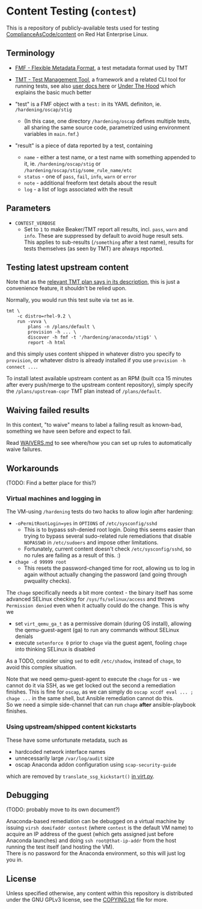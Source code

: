# Content Testing (`contest`)

This is a repository of publicly-available tests used for testing
[ComplianceAsCode/content](https://github.com/ComplianceAsCode/content/)
on Red Hat Enterprise Linux.

## Terminology

- [FMF - Flexible Metadata Format](https://github.com/teemtee/fmf/), a test
  metadata format used by TMT
- [TMT - Test Management Tool](https://github.com/teemtee/tmt/), a framework
  and a related CLI tool for running tests, see also
  [user docs here](https://tmt.readthedocs.io/en/stable/) or
  [Under The Hood](https://tmt.readthedocs.io/en/stable/guide.html#under-the-hood)
  which explains the basic much better

- "test" is a FMF object with a `test:` in its YAML definiton, ie.
  `/hardening/oscap/stig`
  - (In this case, one directory `/hardening/oscap` defines multiple tests,
    all sharing the same source code, parametrized using environment variables
    in `main.fmf`.)

- "result" is a piece of data reported by a test, containing
  - `name` - either a test name, or a test name with something appended to it,
    ie. `/hardening/oscap/stig` or `/hardening/oscap/stig/some_rule_name/etc`
  - `status` - one of `pass`, `fail`, `info`, `warn` or `error`
  - `note` - additional freeform text details about the result
  - `log` - a list of logs associated with the result

## Parameters

- `CONTEST_VERBOSE`
  - Set to `1` to make Beaker/TMT report all results, incl. `pass`, `warn` and
    `info`. These are suppressed by default to avoid huge result sets.  
    This applies to sub-results (`/something` after a test name), results for
    tests themselves (as seen by TMT) are always reported.

## Testing latest upstream content

Note that as the
[relevant TMT plan says in its description](plans/upstream-copr.fmf),
this is just a convenience feature, it shouldn't be relied upon.

Normally, you would run this test suite via `tmt` as ie.

```
tmt \
    -c distro=rhel-9.2 \
    run -vvva \
        plans -n /plans/default \
        provision -h ... \
        discover -h fmf -t '/hardening/anaconda/stig$' \
        report -h html
```

and this simply uses content shipped in whatever distro you specify to
`provision`, or whatever distro is already installed if you use
`provision -h connect ...`.

To install latest available upstream content as an RPM (built cca 15 minutes
after every push/merge to the upstream content repository), simply specify
the `/plans/upstream-copr` TMT plan instead of `/plans/default`.

## Waiving failed results

In this context, "to waive" means to label a failing result as known-bad,
something we have seen before and expect to fail.

Read [WAIVERS.md](WAIVERS.md) to see where/how you can set up rules to
automatically waive failures.

## Workarounds

(TODO: Find a better place for this?)

### Virtual machines and logging in

The VM-using `/hardening` tests do two hacks to allow login after hardening:

- `-oPermitRootLogin=yes` in `OPTIONS` of `/etc/sysconfig/sshd`
  - This is to bypass ssh-denied root login. Doing this seems easier than trying
    to bypass several sudo-related rule remediations that disable `NOPASSWD`
    in `/etc/sudoers` and impose other limitations.
  - Fortunately, current content doesn't check `/etc/sysconfig/sshd`, so no
    rules are failing as a result of this. :)
- `chage -d 99999 root`
  - This resets the password-changed time for root, allowing us to log in again
    without actually changing the password (and going through pwquality checks).

The `chage` specifically needs a bit more context - the binary itself has some
advanced SELinux checking for `/sys/fs/selinux/access` and throws
`Permission denied` even when it actually could do the change. This is why we

- set `virt_qemu_ga_t` as a permissive domain (during OS install), allowing
  the qemu-guest-agent (ga) to run any commands without SELinux denials
- execute `setenforce 0` prior to `chage` via the guest agent, fooling `chage`
  into thinking SELinux is disabled

As a TODO, consider using `sed` to edit `/etc/shadow`, instead of `chage`,
to avoid this complex situation.

Note that we need qemu-guest-agent to execute the `chage` for us - we cannot do
it via SSH, as we get locked out the second a remediation finishes. This is fine
for `oscap`, as we can simply do `oscap xccdf eval ... ; chage ...` in the same
shell, but Ansible remediation cannot do this.  
So we need a simple side-channel that can run `chage` **after** ansible-playbook
finishes.

### Using upstream/shipped content kickstarts

These have some unfortunate metadata, such as

- hardcoded network interface names
- unnecessarily large `/var/log/audit` size
- oscap Anaconda addon configuration using `scap-security-guide`

which are removed by `translate_ssg_kickstart()` [in virt.py](lib/virt.py).

## Debugging

(TODO: probably move to its own document?)

Anaconda-based remediation can be debugged on a virtual machine by issuing
`virsh domifaddr contest` (where `contest` is the default VM name) to acquire
an IP address of the guest (which gets assigned just before Anaconda launches)
and doing `ssh root@that-ip-addr` from the host running the test itself (and
hosting the VM).  
There is no password for the Anaconda environment, so this will just log you in.

## License

Unless specified otherwise, any content within this repository is distributed
under the GNU GPLv3 license, see the [COPYING.txt](COPYING.txt) file for more.

